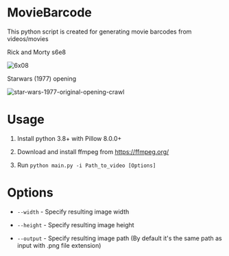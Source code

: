 # MovieBarcode

This python script is created for generating movie barcodes from videos/movies


Rick and Morty s6e8

![6x08](https://user-images.githubusercontent.com/46126263/205509355-dc85b8bd-c03a-4ad6-b10c-2077f7175881.png)

Starwars (1977) opening

![star-wars-1977-original-opening-crawl](https://user-images.githubusercontent.com/46126263/205510558-2e6572e1-a91b-450e-9da7-771e2a02e38b.png)


# Usage

1. Install python 3.8+ with Pillow 8.0.0+

2. Download and install ffmpeg from https://ffmpeg.org/

3. Run ```python main.py -i Path_to_video [Options]```

# Options

* ```--width``` - Specify resulting image width

* ```--height``` - Specify resulting image height

* ```--output``` - Specify resulting image path (By default it's the same path as input with .png file extension)
